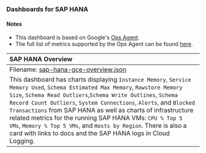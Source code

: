 ### Dashboards for SAP HANA

#### Notes

- This dashboard is based on Google's [Ops Agent](https://cloud.google.com/stackdriver/docs/solutions/agents/ops-agent).
- The full list of metrics supported by the Ops Agent can be found [here](https://cloud.google.com/stackdriver/docs/solutions/agents/ops-agent/third-party/sap_hana#monitored-metrics).

|SAP HANA Overview|
|:------------------|
|Filename: [sap-hana-gce-overview.json](sap-hana-gce-overview.json)|
|This dashboard has charts displaying `Instance Memory`, `Service Memory Used`, `Schema Estimated Max Memory`, `Rowstore Memory Size`, `Schema Read Outliers`,`Schema Write Outlines`, `Schema Record Count Outliers`, `System Connections`, `Alerts`, and `Blocked Transactions` from SAP HANA as well as charts of infrastructure related metrics for the running SAP HANA VMs: `CPU % Top 5 VMs`, `Memory % Top 5 VMs`, and `Hosts by Region`. There is also a card with links to docs and the SAP HANA logs in Cloud Logging.|
